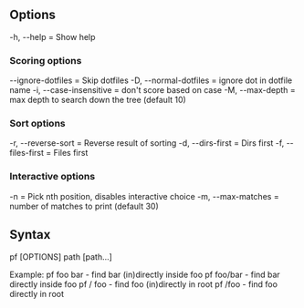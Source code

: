 ## Options
-h, --help = Show help

### Scoring options
--ignore-dotfiles = Skip dotfiles
-D, --normal-dotfiles = ignore dot in dotfile name
-i, --case-insensitive = don't score based on case
-M, --max-depth = max depth to search down the tree (default 10)

### Sort options
-r, --reverse-sort = Reverse result of sorting
-d, --dirs-first = Dirs first
-f, --files-first = Files first

### Interactive options
-n = Pick nth position, disables interactive choice
-m, --max-matches = number of matches to print (default 30)

## Syntax
pf [OPTIONS] path [path...]

Example:
pf foo bar - find bar (in)directly inside foo
pf foo/bar - find bar directly inside foo
pf / foo - find foo (in)directly in root
pf /foo - find foo directly in root
